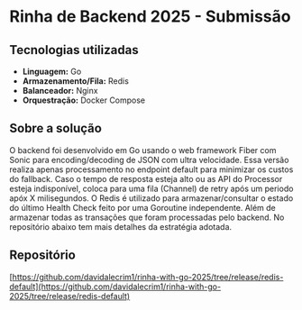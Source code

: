 # Rinha de Backend 2025 - Submissão

## Tecnologias utilizadas
- **Linguagem:** Go
- **Armazenamento/Fila:** Redis
- **Balanceador:** Nginx
- **Orquestração:** Docker Compose

## Sobre a solução
O backend foi desenvolvido em Go usando o web framework Fiber com Sonic para encoding/decoding de JSON com ultra velocidade. Essa versão realiza apenas processamento no endpoint default para minimizar os custos do fallback. Caso o tempo de resposta esteja alto ou as API do Processor esteja indisponível, coloca para uma fila (Channel) de retry após um periodo apóx X milisegundos. O Redis é utilizado para armazenar/consultar o estado do último Health Check feito por uma Goroutine independente. Além de armazenar todas as transações que foram processadas pelo backend. No repositório abaixo tem mais detalhes da estratégia adotada.

## Repositório
[https://github.com/davidalecrim1/rinha-with-go-2025/tree/release/redis-default](https://github.com/davidalecrim1/rinha-with-go-2025/tree/release/redis-default)